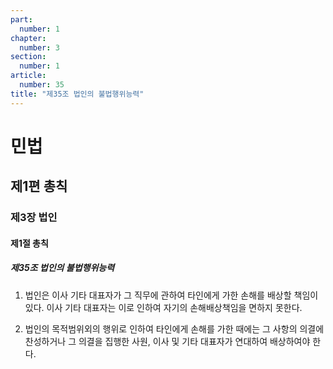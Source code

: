 ```yaml
---
part:
  number: 1
chapter:
  number: 3
section:
  number: 1
article:
  number: 35
title: "제35조 법인의 불법행위능력"
---
```

# 민법

## 제1편 총칙

### 제3장 법인

#### 제1절 총칙

##### 제35조 법인의 불법행위능력

1. 법인은 이사 기타 대표자가 그 직무에 관하여 타인에게 가한 손해를 배상할 책임이 있다. 이사 기타 대표자는 이로 인하여 자기의 손해배상책임을 면하지 못한다.

2. 법인의 목적범위외의 행위로 인하여 타인에게 손해를 가한 때에는 그 사항의 의결에 찬성하거나 그 의결을 집행한 사원, 이사 및 기타 대표자가 연대하여 배상하여야 한다.
